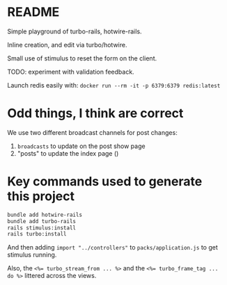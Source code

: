 # README

Simple playground of turbo-rails, hotwire-rails.

Inline creation, and edit via turbo/hotwire.

Small use of stimulus to reset the form on the client.

TODO: experiment with validation feedback.

Launch redis easily with: `docker run --rm -it -p 6379:6379 redis:latest`

# Odd things, I think are correct

We use two different broadcast channels for post changes:
1. `broadcasts` to update on the post show page
2. "posts" to update the index page ()

# Key commands used to generate this project
```bash
bundle add hotwire-rails
bundle add turbo-rails
rails stimulus:install
rails turbo:install
```
And then adding `import "../controllers"` to `packs/application.js` to get stimulus running.

Also, the `<%= turbo_stream_from ... %>` and the `<%= turbo_frame_tag ... do %>` littered across the views.
